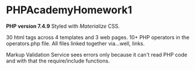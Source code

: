# PHPAcademyHomework1

**PHP version 7.4.9**
Styled with *Materialize* CSS.


30 html tags across 4 templates and 3 web pages.
10+ PHP operators in the operators.php file.
All files linked together via...well, links.

Markup Validation Service sees errors only because it can't read PHP code and with that the require/include functions.

